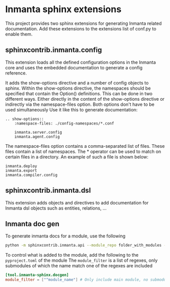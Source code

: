 # Inmanta sphinx extensions

This project provides two sphinx extensions for generating Inmanta related documentation. Add these
extensions to the extensions list of conf.py to enable them.

## sphinxcontrib.inmanta.config

This extension loads all the defined configuration options in the Inmanta core and uses
the embedded documentation to generate a config reference.

It adds the show-options directive and a number of config objects to sphinx. Within the show-options directive, the
 namespaces should be specified that contain the Option() definitions. This can be done in two different ways. Either
 directly in the content of the show-options directive or indirectly via the namespace-files option. Both options don't
 have to be used simultaneously Use it like this to generate documentation:

```
.. show-options::
    :namespace-files: ./config-namespaces/*.conf

	inmanta.server.config
	inmanta.agent.config
```

The namespace-files option contains a comma-separated list of files. These files contain a list of namespaces. The * operator
 can be used to match on certain files in a directory. An example of such a file is shown below:

```
inmanta.deploy
inmanta.export
inmanta.compiler.config
```


## sphinxcontrib.inmanta.dsl


This extension adds objects and directives to add documentation for Inmanta dsl objects such as
entities, relations, ...


## Inmanta doc gen

To generate inmanta docs for a module, use the following

```bash
python -m sphinxcontrib.inmanta.api --module_repo folder_with_modules --module module_name  --file autodoc.rst
```

To control what is added to the module, add the following to the `pyproject.toml` of the module
The `module_filter` is a list of regexes, only submodules of which the name match one of the regexes are included
```toml
[tool.inmanta-sphinx.docgen]
module_filter = ["^module_name"] # Only include main module, no submodules
```
